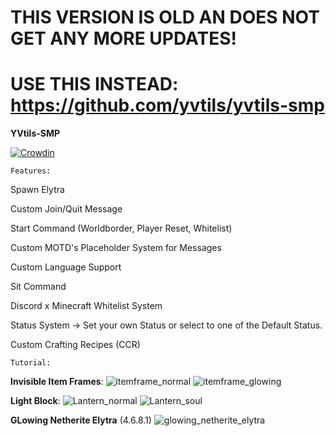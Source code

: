 # THIS VERSION IS OLD AN DOES NOT GET ANY MORE UPDATES!
# USE THIS INSTEAD: https://github.com/yvtils/yvtils-smp

**YVtils-SMP**

[![Crowdin](https://badges.crowdin.net/yvtils-smp/localized.svg)](https://crowdin.com/project/yvtils-smp)

    Features:

Spawn Elytra

Custom Join/Quit Message

Start Command (Worldborder, Player Reset, Whitelist)

Custom MOTD's
Placeholder System for Messages

Custom Language Support

Sit Command

Discord x Minecraft Whitelist System

Status System -> Set your own Status or select to one of the Default Status.

Custom Crafting Recipes (CCR)

    Tutorial:

**Invisible Item Frames**:
![itemframe_normal](https://user-images.githubusercontent.com/84860916/213732347-c230d797-dacf-4d34-88bb-5f1d88c2976a.png)
![itemframe_glowing](https://user-images.githubusercontent.com/84860916/213732387-8772527d-1092-46e0-9d23-b0fae423a23a.png)

**Light Block**:
![Lantern_normal](https://user-images.githubusercontent.com/84860916/213732400-78ef5e02-ca4a-4ea3-bfb5-4281ed11e723.png)
![Lantern_soul](https://user-images.githubusercontent.com/84860916/213732404-1948ffda-a6d1-4e51-b0af-78e0eba7886f.png)

**GLowing Netherite Elytra** (4.6.8.1)
![glowing_netherite_elytra](https://github.com/YV-Network/YVtils-SMP/assets/84860916/d87de346-cd8c-462d-b84b-0db1597ad68f)
